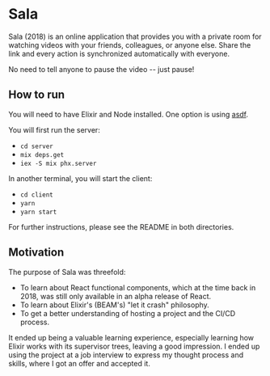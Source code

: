 # Sala

Sala (2018) is an online application that provides you with a private room for
watching videos with your friends, colleagues, or anyone else. Share the link
and every action is synchronized automatically with everyone.

No need to tell anyone to pause the video -- just pause!

## How to run

You will need to have Elixir and Node installed. One option is using
[asdf](https://github.com/asdf-vm/asdf).

You will first run the server:

- `cd server`
- `mix deps.get`
- `iex -S mix phx.server`

In another terminal, you will start the client:

- `cd client`
- `yarn`
- `yarn start`

For further instructions, please see the README in both directories.

## Motivation

The purpose of Sala was threefold:

- To learn about React functional components, which at the time back in 2018,
was still only available in an alpha release of React.
- To learn about Elixir's (BEAM's) "let it crash" philosophy.
- To get a better understanding of hosting a project and the CI/CD process.

It ended up being a valuable learning experience, especially learning how Elixir
works with its supervisor trees, leaving a good impression. I ended up using the
project at a job interview to express my thought process and skills, where I got
an offer and accepted it.
